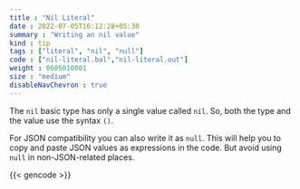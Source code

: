 ```yaml
---
title : "Nil Literal"
date : 2022-07-05T16:12:28+05:30
summary : "Writing an nil value"
kind : tip 
tags : ["literal", "nil", "null"] 
code : ["nil-literal.bal","nil-literal.out"] 
weight : 0605010001 
size : "medium" 
disableNavChevron : true      
---
```


The `nil` basic type has only a single value called `nil`. So, both the type and the value use the syntax `()`.  

For JSON compatibility you can also write it as `null`. This will help you to copy and paste JSON values as expressions in the code. But avoid using `null` in non-JSON-related places.

{{< gencode >}}
